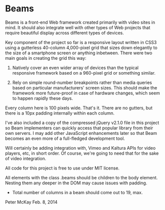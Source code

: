 Beams
=========

Beams is a front-end Web framework created primarily with video sites in mind. It should also integrate well with other types of Web projects that require beautiful display across different types of devices. 

Key component of the project so far is a responsive layout written in CSS3 using a gutterless 40-column 4,000-pixel grid that sizes down elegantly to the size of a smartphone screen or anything inbetween. There were two main goals in creating the grid this way:

1) Natively cover an even wider array of devices than the typical responsive framework based on a 960-pixel grid or something similar.

2) Rely on simple round-number breakpoints rather than media queries based on particular manufacturers' screen sizes. This should make the framework more future-proof in case of hardware changes, which seem to happen rapidly these days. 

Every column here is 100 pixels wide. That's it. There are no gutters, but there is a 10px padding internally within each column.

I've also included a copy of the compressed jQuery v2.1.0 file in this project so Beam implementers can quickly access that popular library from their own servers. I may add other JavaScript enhancements later so that Beam becomes an even more of a full-fledged development tool.

Will certainly be adding integration with, Vimeo and Kaltura APIs for video players, etc, in short order. Of course, we're going to need that for the sake of video integration.

All code for this project is free to use under MIT license. 


All elements with the class .beams should be children to the body element. Nesting them any deeper in the DOM may cause issues with padding.

- Total number of columns in a beam should come out to 19, max.


Peter McKay
Feb. 8, 2014
